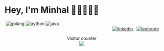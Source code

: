 # Hey, I'm Minhal 👋🏼🧔🏻‍♂️


<p align="right">
  <a align="left">
    <img src= "https://img.shields.io/badge/Go-00ADD8?style=for-the-badge&logo=go&logoColor=white" alt="golang">
  </a>
  <a>    
    <img src="https://img.shields.io/badge/Python-FFD43B?style=for-the-badge&logo=python&logoColor=blue" alt="python">
  </a>
  <a>    
    <img src="https://img.shields.io/badge/Java-ED8B00?style=for-the-badge&logo=java&logoColor=white" alt="java">
  </a>
  &nbsp; &nbsp; &nbsp; &nbsp; &nbsp; &nbsp; &nbsp;&nbsp; &nbsp; &nbsp; &nbsp; &nbsp; &nbsp; &nbsp; &nbsp; &nbsp; &nbsp; &nbsp; &nbsp; &nbsp; &nbsp; &nbsp; &nbsp; &nbsp; &nbsp; &nbsp; &nbsp; &nbsp; &nbsp; &nbsp; &nbsp; &nbsp; &nbsp; &nbsp; &nbsp; &nbsp; &nbsp; &nbsp; &nbsp; &nbsp; &nbsp; &nbsp; &nbsp; &nbsp; &nbsp; &nbsp; &nbsp; &nbsp; &nbsp; &nbsp; &nbsp; &nbsp; &nbsp; &nbsp; &nbsp; &nbsp; &nbsp; &nbsp; &nbsp; &nbsp; &nbsp; &nbsp; &nbsp; 
  <a href="https://www.linkedin.com/minhalakhan" rel="nofollow noreferrer">
    <img src="https://img.shields.io/badge/LinkedIn-0077B5?style=for-the-badge&logo=linkedin&logoColor=white" alt="linkedin">
  </a> &nbsp; 
  <a href="https://leetcode.com/minhal/" rel="nofollow noreferrer">
    <img src="https://img.shields.io/badge/-LeetCode-FFA116?style=for-the-badge&logo=LeetCode&logoColor=black" alt="leetcode">
  </a>
</p>

<p align="center"> 
  Visitor counter<br>
  <img src="https://profile-counter.glitch.me/minhal-a-khan/count.svg" />
</p>
